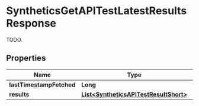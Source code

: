

# SyntheticsGetAPITestLatestResultsResponse

TODO.
## Properties

Name | Type | Description | Notes
------------ | ------------- | ------------- | -------------
**lastTimestampFetched** | **Long** | TODO. |  [optional]
**results** | [**List&lt;SyntheticsAPITestResultShort&gt;**](SyntheticsAPITestResultShort.md) | TODO. |  [optional]



